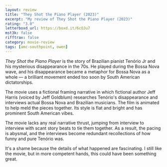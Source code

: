 ```yaml
---
layout: review
title: "They Shot the Piano Player (2023)"
excerpt: "My review of They Shot the Piano Player (2023)"
rating: "3.0"
letterboxd_url: https://boxd.it/6cOJu7
mst3k: false
rifftrax: false
category: movie-review
tags: [amc-southpoint, owen]
---
```


<i>They Shot the Piano Player</i> is the story of Brazilian pianist Tenório Jr and his mysterious disappearance in the 70s. He played during the Bossa Nova wave, and his disappearance became a metaphor for Bossa Nova as a whole — a brilliant movement ended too soon by South American dictatorships.

The movie uses a fictional framing narrative in which fictional author Jeff Harris (voiced by Jeff Goldblum) researches Tenório's disappearance and interviews actual Bossa Nova and Brazilian musicians. The film is animated to help meld the pieces together. Its style is flat and bright and has prominent South American vibes.

The movie lacks any real narrative thrust, jumping from interview to interview with scant story beats to tie them together. As a result, the pacing is abysmal, and the interviews become redundant recollections of how funny and pure Tenório was.

It's a shame because the details of what happened are fascinating. I still like the movie, but in more competent hands, this could have been something great.
